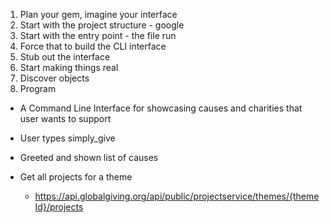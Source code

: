 1. Plan your gem, imagine your interface
2. Start with the project structure - google
3. Start with the entry point - the file run
4. Force that to build the CLI interface
5. Stub out the interface
6. Start making things real
7. Discover objects
8. Program

- A Command Line Interface for showcasing causes and charities that user wants to support

- User types simply_give

- Greeted and shown list of causes

- Get all projects for a theme
  - https://api.globalgiving.org/api/public/projectservice/themes/{themeId}/projects

